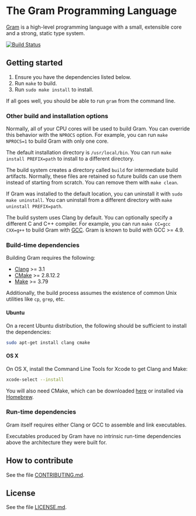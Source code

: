 # The Gram Programming Language

[Gram](https://www.gram.org) is a high-level programming language with a small, extensible core and a strong, static type system.

[![Build Status](https://travis-ci.org/gramlang/gram.svg?branch=master)](https://travis-ci.org/gramlang/gram)

## Getting started

1. Ensure you have the dependencies listed below.
2. Run `make` to build.
3. Run `sudo make install` to install.

If all goes well, you should be able to run `gram` from the command line.

### Other build and installation options

Normally, all of your CPU cores will be used to build Gram. You can override this behavior with the `NPROCS` option. For example, you can run `make NPROCS=1` to build Gram with only one core.

The default installation directory is `/usr/local/bin`. You can run `make install PREFIX=path` to install to a different directory.

The build system creates a directory called `build` for intermediate build artifacts. Normally, these files are retained so future builds can use them instead of starting from scratch. You can remove them with `make clean`.

If Gram was installed to the default location, you can uninstall it with `sudo make uninstall`. You can uninstall from a different directory with `make uninstall PREFIX=path`.

The build system uses Clang by default. You can optionally specify a different C and C++ compiler. For example, you can run `make CC=gcc CXX=g++` to build Gram with [GCC](https://gcc.gnu.org/). Gram is known to build with GCC >= 4.9.

### Build-time dependencies

Building Gram requires the following:

* [Clang](http://clang.llvm.org/) >= 3.1
* [CMake](https://cmake.org/) >= 2.8.12.2
* [Make](http://savannah.gnu.org/projects/make) >= 3.79

Additionally, the build process assumes the existence of common Unix utilities like `cp`, `grep`, etc.

#### Ubuntu

On a recent Ubuntu distribution, the following should be sufficient to install the dependencies:

```bash
sudo apt-get install clang cmake
```

#### OS X

On OS X, install the Command Line Tools for Xcode to get Clang and Make:

```bash
xcode-select --install
```

You will also need CMake, which can be downloaded [here](https://cmake.org/download/) or installed via [Homebrew](http://brew.sh/).


### Run-time dependencies

Gram itself requires either Clang or GCC to assemble and link executables.

Executables produced by Gram have no intrinsic run-time dependencies above the architecture they were built for.

## How to contribute

See the file [CONTRIBUTING.md](https://github.com/gramlang/gram/blob/master/CONTRIBUTING.md).

## License

See the file [LICENSE.md](https://github.com/gramlang/gram/blob/master/LICENSE.md).
